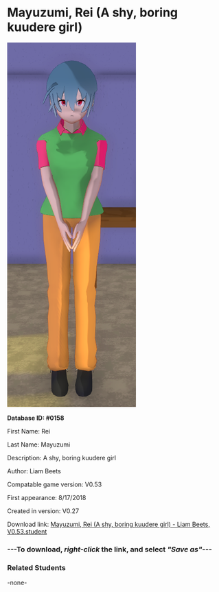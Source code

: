 # Mayuzumi, Rei (A shy, boring kuudere girl)

<img src="../../Files/Images/Mayuzumi, Rei (A shy, boring kuudere girl).png" title="Mayuzumi, Rei (A shy, boring kuudere girl) - Liam Beets, V0.53">

**Database ID: #0158**

First Name: Rei

Last Name: Mayuzumi

Description: A shy, boring kuudere girl

Author: Liam Beets

Compatable game version: V0.53

First appearance: 8/17/2018

Created in version: V0.27

Download link: <a href="https://raw.githubusercontent.com/Arbiter1223/Daigaku-Gurashi-Custom-Students/master/Files/Student%20Files/Mayuzumi%2C%20Rei%20(A%20shy%2C%20boring%20kuudere%20girl)%20-%20Liam%20Beets%2C%20V0.53.student">Mayuzumi, Rei (A shy, boring kuudere girl) - Liam Beets, V0.53.student</a>

### ---**To download, _right-click_ the link, and select _"Save as"_**---

### Related Students

-none-
